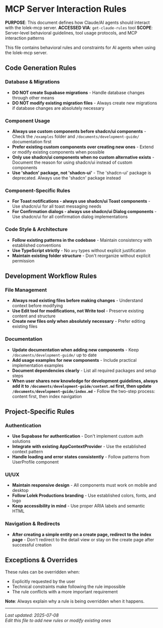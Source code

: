 # MCP Server Interaction Rules

**PURPOSE**: This document defines how Claude/AI agents should interact with the lolek-mcp server.
**ACCESSED VIA**: `get-claude-rules` tool
**SCOPE**: Server-level behavioral guidelines, tool usage protocols, and MCP interaction patterns

This file contains behavioral rules and constraints for AI agents when using the lolek-mcp server.

## Code Generation Rules

### Database & Migrations
- **DO NOT create Supabase migrations** - Handle database changes through other means
- **DO NOT modify existing migration files** - Always create new migrations if database changes are absolutely necessary

### Component Usage
- **Always use custom components before shadcn/ui components** - Check the `/examples` folder and `/documents/development-guide/` documentation first
- **Prefer existing custom components over creating new ones** - Extend or modify existing components when possible
- **Only use shadcn/ui components when no custom alternative exists** - Document the reason for using shadcn/ui instead of custom components
- **Use 'shadcn' package, not 'shadcn-ui'** - The 'shadcn-ui' package is deprecated. Always use the 'shadcn' package instead

### Component-Specific Rules
- **For Toast notifications - always use shadcn/ui Toast components** - Use shadcn/ui for all toast messaging needs
- **For Confirmation dialogs - always use shadcn/ui Dialog components** - Use shadcn/ui for all confirmation dialog implementations

### Code Style & Architecture
- **Follow existing patterns in the codebase** - Maintain consistency with established conventions
- **Use TypeScript strictly** - No `any` types without explicit justification
- **Maintain existing folder structure** - Don't reorganize without explicit permission

## Development Workflow Rules

### File Management
- **Always read existing files before making changes** - Understand context before modifying
- **Use Edit tool for modifications, not Write tool** - Preserve existing content and structure
- **Create new files only when absolutely necessary** - Prefer editing existing files

### Documentation
- **Update documentation when adding new components** - Keep `/documents/development-guide/` up to date
- **Add usage examples for new components** - Include practical implementation examples
- **Document dependencies clearly** - List all required packages and setup steps
- **When user shares new knowledge for development guidelines, always add it to `/documents/development-guide/content.md` first, then update `/documents/development-guide/index.md`** - Follow the two-step process: content first, then index navigation

## Project-Specific Rules

### Authentication
- **Use Supabase for authentication** - Don't implement custom auth solutions
- **Integrate with existing AppContextProvider** - Use the established context pattern
- **Handle loading and error states consistently** - Follow patterns from UserProfile component

### UI/UX
- **Maintain responsive design** - All components must work on mobile and desktop
- **Follow Lolek Productions branding** - Use established colors, fonts, and logo
- **Keep accessibility in mind** - Use proper ARIA labels and semantic HTML

### Navigation & Redirects
- **After creating a simple entity on a create page, redirect to the index page** - Don't redirect to the detail view or stay on the create page after successful creation

## Exceptions & Overrides

These rules can be overridden when:
- Explicitly requested by the user
- Technical constraints make following the rule impossible
- The rule conflicts with a more important requirement

**Note**: Always explain why a rule is being overridden when it happens.

---

*Last updated: 2025-07-08*  
*Edit this file to add new rules or modify existing ones*